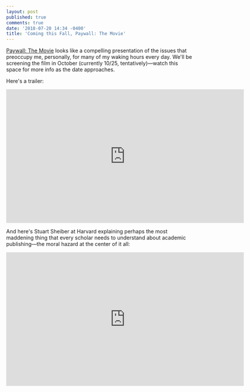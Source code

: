 ```yaml
---
layout: post
published: true
comments: true
date: '2018-07-20 14:34 -0400'
title: 'Coming this Fall, Paywall: The Movie'
---
```

[Paywall: The Movie](https://paywallthemovie.com/paywall) looks like a compelling presentation of the issues that preoccupy me, personally, for many of my waking hours every day. We'll be screening the film in October (currently 10/25, tentatively)—watch this space for more info as the date approaches.

Here's a trailer:

<iframe src="https://player.vimeo.com/video/217495703" width="640" height="360" frameborder="0" allowfullscreen></iframe>

And here's Stuart Sheiber at Harvard explaining perhaps the most maddening thing that every scholar needs to understand about academic publishing—the moral hazard at the center of it all:

<iframe src="https://player.vimeo.com/video/239239301" width="640" height="360" frameborder="0" allowfullscreen></iframe>